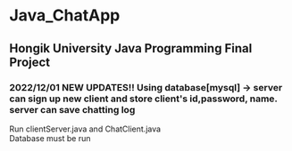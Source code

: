 # Java_ChatApp
## Hongik University Java Programming Final Project
### 2022/12/01 NEW UPDATES!! Using database[mysql] -> server can sign up new client and store client's id,password, name. server can save chatting log
Run clientServer.java and ChatClient.java</br>
Database must be run
